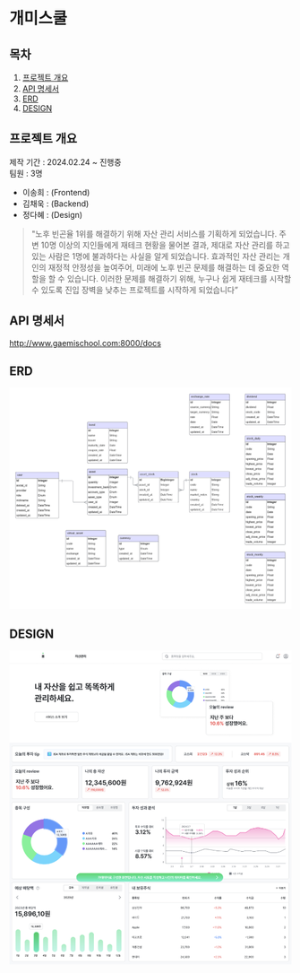 # 개미스쿨

## 목차
1. [프로젝트 개요](#프로젝트-개요)
2. [API 명세서](#api-명세서)
3. [ERD](#erd)
4. [DESIGN](#design)

## 프로젝트 개요
제작 기간 : 2024.02.24 ~ 진행중  
팀원 : 3명  

- 이송희 : (Frontend)
- 김채욱 : (Backend)
- 정다혜 : (Design)

> "노후 빈곤율 1위를 해결하기 위해 자산 관리 서비스를 기획하게 되었습니다. 주변 10명 이상의 지인들에게 재테크 현황을 물어본 결과, 제대로 자산 관리를 하고 있는 사람은 1명에 불과하다는 사실을 알게 되었습니다. 효과적인 자산 관리는 개인의 재정적 안정성을 높여주어, 미래에 노후 빈곤 문제를 해결하는 데 중요한 역할을 할 수 있습니다. 이러한 문제를 해결하기 위해, 누구나 쉽게 재테크를 시작할 수 있도록 진입 장벽을 낮추는 프로젝트를 시작하게 되었습니다”  

<a name="api-명세서"></a>
## API 명세서
http://www.gaemischool.com:8000/docs

<a name="erd"></a>
## ERD
![ERD](./backend/etc/erd/erd.png)

<a name="design"></a>
## DESIGN
![DESIGN](./backend/etc/readme/design.png)
